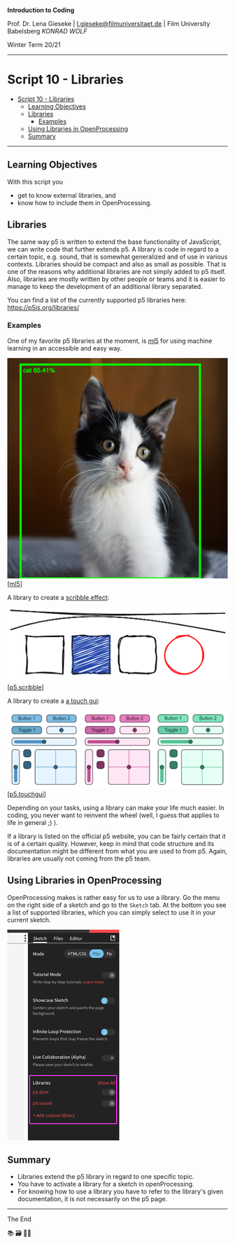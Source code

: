 **Introduction to Coding**

Prof. Dr. Lena Gieseke | l.gieseke@filmuniversitaet.de | Film University Babelsberg *KONRAD WOLF*

Winter Term 20/21

---

# Script 10 - Libraries

* [Script 10 - Libraries](#script-10---libraries)
    * [Learning Objectives](#learning-objectives)
    * [Libraries](#libraries)
        * [Examples](#examples)
    * [Using Libraries in OpenProcessing](#using-libraries-in-openprocessing)
    * [Summary](#summary)

---


## Learning Objectives

With this script you

* get to know external libraries, and
* know how to include them in OpenProcessing.


## Libraries

The same way p5 is written to extend the base functionality of JavaScript, we can write code that further extends p5. A library is code in regard to a certain topic, e.g. sound, that is somewhat generalized and of use in various contexts. Libraries should be compact and also as small as possible. That is one of the reasons why additional libraries are not simply added to p5 itself. Also, libraries are mostly written by other people or teams and it is easier to manage to keep the development of an additional library separated.

You can find a list of the currently supported p5 libraries here: https://p5js.org/libraries/

### Examples

One of my favorite p5 libraries at the moment, is [ml5](https://learn.ml5js.org) for using machine learning in an accessible and easy way.

![libraries_01](img/10/libraries_01.png) [[ml5]](https://learn.ml5js.org)

A library to create a [scribble effect](https://github.com/generative-light/p5.scribble.js):

![libraries_02](img/10/libraries_02.png) [[p5.scribble]](https://github.com/generative-light/p5.scribble.js)

A library to create a [a touch gui](https://github.com/L05/p5.touchgui):

![libraries_03](img/10/libraries_03.png) [[p5.touchgui]](https://github.com/L05/p5.touchgui)

Depending on your tasks, using a library can make your life much easier. In coding, you never want to reinvent the wheel (well, I guess that applies to life in general ;) ).

If a library is listed on the official p5 website, you can be fairly certain that it is of a certain quality. However, keep in mind that code structure and its documentation might be different from what you are used to from p5. Again, libraries are usually not coming from the p5 team.

## Using Libraries in OpenProcessing

OpenProcessing makes is rather easy for us to use a library. Go the menu on the right side of a sketch and go to the `Sketch` tab. At the bottom you see a list of supported libraries, which you can simply select to use it in your current sketch.

![libraries_add](img/10/libraries_add.png)

## Summary

* Libraries extend the p5 library in regard to one specific topic.  
* You have to activate a library for a sketch in openProcessing.  
* For knowing how to use a library you have to refer to the library's given documentation, it is not necessarily on the p5 page.

---

The End

📚 🗃 🤹🏾